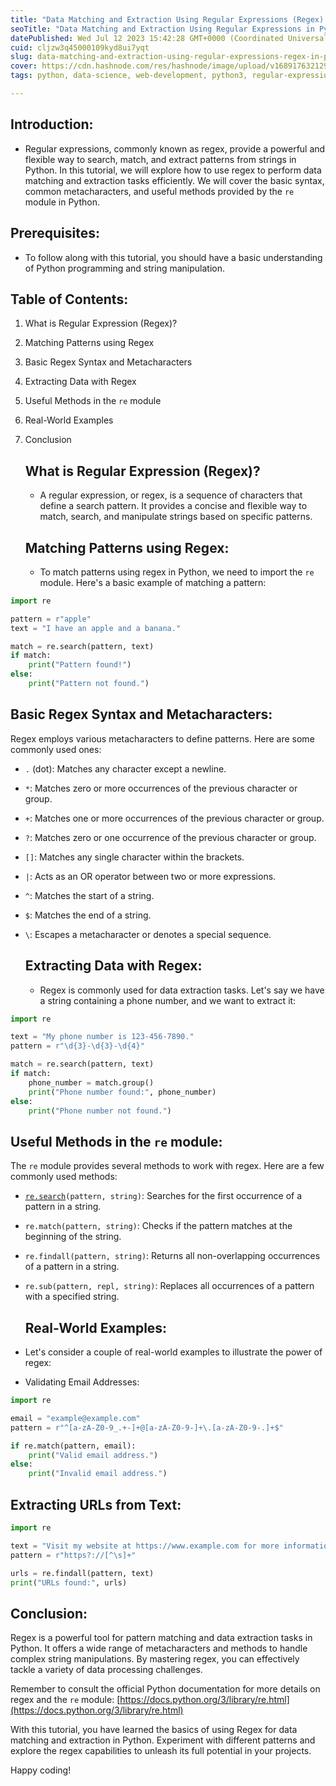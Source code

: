 ```yaml
---
title: "Data Matching and Extraction Using Regular Expressions (Regex) in Python"
seoTitle: "Data Matching and Extraction Using Regular Expressions in Python"
datePublished: Wed Jul 12 2023 15:42:28 GMT+0000 (Coordinated Universal Time)
cuid: cljzw3q45000109kyd8ui7yqt
slug: data-matching-and-extraction-using-regular-expressions-regex-in-python
cover: https://cdn.hashnode.com/res/hashnode/image/upload/v1689176321295/b46d3fd3-9743-4d2a-ac2c-4e739fa13db6.jpeg
tags: python, data-science, web-development, python3, regular-expressions

---
```


## Introduction:

* Regular expressions, commonly known as regex, provide a powerful and flexible way to search, match, and extract patterns from strings in Python. In this tutorial, we will explore how to use regex to perform data matching and extraction tasks efficiently. We will cover the basic syntax, common metacharacters, and useful methods provided by the `re` module in Python.
    

## Prerequisites:

* To follow along with this tutorial, you should have a basic understanding of Python programming and string manipulation.
    

## Table of Contents:

1. What is Regular Expression (Regex)?
    
2. Matching Patterns using Regex
    
3. Basic Regex Syntax and Metacharacters
    
4. Extracting Data with Regex
    
5. Useful Methods in the `re` module
    
6. Real-World Examples
    
7. Conclusion
    
    ## What is Regular Expression (Regex)?
    
    * A regular expression, or regex, is a sequence of characters that define a search pattern. It provides a concise and flexible way to match, search, and manipulate strings based on specific patterns.
        
    
    ## Matching Patterns using Regex:
    
    * To match patterns using regex in Python, we need to import the `re` module. Here's a basic example of matching a pattern:
        

```python
import re

pattern = r"apple"
text = "I have an apple and a banana."

match = re.search(pattern, text)
if match:
    print("Pattern found!")
else:
    print("Pattern not found.")
```

## Basic Regex Syntax and Metacharacters:

Regex employs various metacharacters to define patterns. Here are some commonly used ones:

* `.` (dot): Matches any character except a newline.
    
* `*`: Matches zero or more occurrences of the previous character or group.
    
* `+`: Matches one or more occurrences of the previous character or group.
    
* `?`: Matches zero or one occurrence of the previous character or group.
    
* `[]`: Matches any single character within the brackets.
    
* `|`: Acts as an OR operator between two or more expressions.
    
* `^`: Matches the start of a string.
    
* `$`: Matches the end of a string.
    
* `\`: Escapes a metacharacter or denotes a special sequence.
    
    ## Extracting Data with Regex:
    
    * Regex is commonly used for data extraction tasks. Let's say we have a string containing a phone number, and we want to extract it:
        

```python
import re

text = "My phone number is 123-456-7890."
pattern = r"\d{3}-\d{3}-\d{4}"

match = re.search(pattern, text)
if match:
    phone_number = match.group()
    print("Phone number found:", phone_number)
else:
    print("Phone number not found.")
```

## Useful Methods in the `re` module:

The `re` module provides several methods to work with regex. Here are a few commonly used methods:

* [`re.search`](http://re.search)`(pattern, string)`: Searches for the first occurrence of a pattern in a string.
    
* `re.match(pattern, string)`: Checks if the pattern matches at the beginning of the string.
    
* `re.findall(pattern, string)`: Returns all non-overlapping occurrences of a pattern in a string.
    
* `re.sub(pattern, repl, string)`: Replaces all occurrences of a pattern with a specified string.
    
    ## Real-World Examples:
    
* Let's consider a couple of real-world examples to illustrate the power of regex:
    

* Validating Email Addresses:
    

```python
import re

email = "example@example.com"
pattern = r"^[a-zA-Z0-9_.+-]+@[a-zA-Z0-9-]+\.[a-zA-Z0-9-.]+$"

if re.match(pattern, email):
    print("Valid email address.")
else:
    print("Invalid email address.")
```

## Extracting URLs from Text:

```python
import re

text = "Visit my website at https://www.example.com for more information."
pattern = r"https?://[^\s]+"

urls = re.findall(pattern, text)
print("URLs found:", urls)
```

## Conclusion:

Regex is a powerful tool for pattern matching and data extraction tasks in Python. It offers a wide range of metacharacters and methods to handle complex string manipulations. By mastering regex, you can effectively tackle a variety of data processing challenges.

Remember to consult the official Python documentation for more details on regex and the `re` module: [https://docs.python.org/3/library/re.html](https://docs.python.org/3/library/re.html)

With this tutorial, you have learned the basics of using Regex for data matching and extraction in Python. Experiment with different patterns and explore the regex capabilities to unleash its full potential in your projects.

Happy coding!
